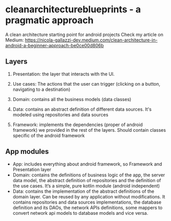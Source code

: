 # cleanarchitectureblueprints - a pragmatic approach
A clean architecture starting point for android projects
Check my article on Medium: https://nicola-gallazzi-dev.medium.com/clean-architecture-in-android-a-beginner-approach-be0ce00d806b

## Layers
1. Presentation: the layer that interacts with the UI.

2. Use cases: The actions that the user can trigger (clicking on a button, navigating to a destination)

3. Domain: contains all the business models (data classes)

4. Data: contains an abstract definition of different data sources. It's modeled using repositories and data sources

5. Framework: implements the dependencies (proper of android framework) we provided in the rest of the layers. Should contain classes specific of the android framework

## App modules
- App: includes everything about android framework, so Framework and Presentation layer
- Domain: contains the definitions of business logic of the app, the server data model, the abstract definition of repositories and the definition of the use cases. It’s a simple, pure kotlin module (android independent)
- Data: contains the implementation of the abstract definitions of the domain layer. Can be reused by any application without modifications. It contains repositories and data sources implementations, the database definition and its DAOs, the network APIs definitions, some mappers to convert network api models to database models and vice versa.